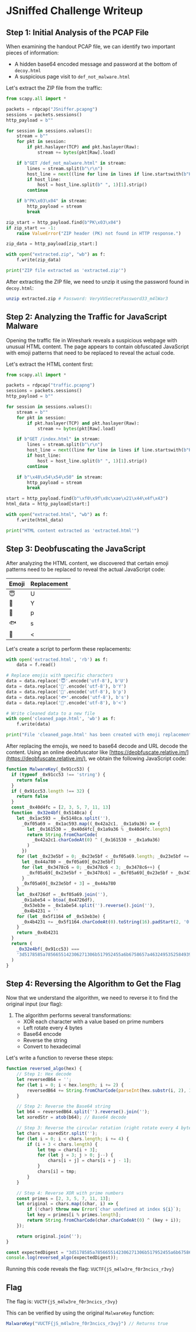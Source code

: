 # JSniffed Challenge Writeup

## Step 1: Initial Analysis of the PCAP File

When examining the handout PCAP file, we can identify two important pieces of information:
- A hidden base64 encoded message and password at the bottom of `decoy.html`
- A suspicious page visit to `def_not_malware.html`

Let's extract the ZIP file from the traffic:

```python
from scapy.all import *

packets = rdpcap("JSniffer.pcapng")
sessions = packets.sessions()
http_payload = b""

for session in sessions.values():
    stream = b""
    for pkt in session:
        if pkt.haslayer(TCP) and pkt.haslayer(Raw):
            stream += bytes(pkt[Raw].load)

    if b"GET /def_not_malware.html" in stream:
        lines = stream.split(b"\r\n")
        host_line = next((line for line in lines if line.startswith(b"Host:")), None)
        if host_line:
            host = host_line.split(b" ", 1)[1].strip()
        continue

    if b"PK\x03\x04" in stream:
        http_payload = stream
        break

zip_start = http_payload.find(b"PK\x03\x04")
if zip_start == -1:
    raise ValueError("ZIP header (PK) not found in HTTP response.")

zip_data = http_payload[zip_start:]

with open("extracted.zip", "wb") as f:
    f.write(zip_data)

print("ZIP file extracted as 'extracted.zip'")
```

After extracting the ZIP file, we need to unzip it using the password found in `decoy.html`:
```bash
unzip extracted.zip # Password: VeryVUSecretPassword33_m4lWar3
```

## Step 2: Analyzing the Traffic for JavaScript Malware

Opening the traffic file in Wireshark reveals a suspicious webpage with unusual HTML content. The page appears to contain obfuscated JavaScript with emoji patterns that need to be replaced to reveal the actual code.

Let's extract the HTML content first:

```python
from scapy.all import *

packets = rdpcap("traffic.pcapng")
sessions = packets.sessions()
http_payload = b""

for session in sessions.values():
    stream = b""
    for pkt in session:
        if pkt.haslayer(TCP) and pkt.haslayer(Raw):
            stream += bytes(pkt[Raw].load)

    if b"GET /index.html" in stream:
        lines = stream.split(b"\r\n")
        host_line = next((line for line in lines if line.startswith(b"Host:")), None)
        if host_line:
            host = host_line.split(b" ", 1)[1].strip()
        continue

    if b"\x48\x54\x54\x50" in stream:
        http_payload = stream
        break

start = http_payload.find(b"\xf0\x9f\x8c\xae\x21\x44\x4f\x43")
html_data = http_payload[start:]

with open("extracted.html", "wb") as f:
    f.write(html_data)

print("HTML content extracted as 'extracted.html'")
```

## Step 3: Deobfuscating the JavaScript

After analyzing the HTML content, we discovered that certain emoji patterns need to be replaced to reveal the actual JavaScript code:

| Emoji | Replacement |
|-------|-------------|
| 😇     | U           |
| 🥷     | Y           |
| 🐢     | p           |
| 🐟     | s           |
| 🌮     | <           |

Let's create a script to perform these replacements:

```python
with open('extracted.html', 'rb') as f:
    data = f.read()

# Replace emojis with specific characters
data = data.replace('😇'.encode('utf-8'), b'U')
data = data.replace('🥷'.encode('utf-8'), b'Y')
data = data.replace('🐢'.encode('utf-8'), b'p')
data = data.replace('🐟'.encode('utf-8'), b's')
data = data.replace('🌮'.encode('utf-8'), b'<')

# Write cleaned data to a new file
with open('cleaned_page.html', 'wb') as f:
    f.write(data)

print("File 'cleaned_page.html' has been created with emoji replacements.")
```

After replacing the emojis, we need to base64 decode and URL decode the content. Using an online deobfuscator like [https://deobfuscate.relative.im/](https://deobfuscate.relative.im/), we obtain the following JavaScript code:

```javascript
function MalwareKey(_0x91cc53) {
  if (typeof _0x91cc53 !== 'string') {
    return false
  }
  if (_0x91cc53.length !== 32) {
    return false
  }
  const _0x40d4fc = [2, 3, 5, 7, 11, 13]
  function _0x32e4bf(_0x5148ca) {
    let _0x1ac593 = _0x5148ca.split(''),
      _0xf05a69 = _0x1ac593.map((_0x42a2c1, _0x1a9a36) => {
        let _0x161530 = _0x40d4fc[_0x1a9a36 % _0x40d4fc.length]
        return String.fromCharCode(
          _0x42a2c1.charCodeAt(0) ^ (_0x161530 + _0x1a9a36)
        )
      })
    for (let _0x23e5bf = 0; _0x23e5bf < _0xf05a69.length; _0x23e5bf += 4) {
      let _0x44a780 = _0xf05a69[_0x23e5bf]
      for (let _0x3478c6 = 0; _0x3478c6 < 3; _0x3478c6++) {
        _0xf05a69[_0x23e5bf + _0x3478c6] = _0xf05a69[_0x23e5bf + _0x3478c6 + 1]
      }
      _0xf05a69[_0x23e5bf + 3] = _0x44a780
    }
    let _0x4726df = _0xf05a69.join(''),
      _0x1abe54 = btoa(_0x4726df),
      _0x53eb3e = _0x1abe54.split('').reverse().join(''),
      _0x4b4231 = ''
    for (let _0x5f1164 of _0x53eb3e) {
      _0x4b4231 += _0x5f1164.charCodeAt(0).toString(16).padStart(2, '0')
    }
    return _0x4b4231
  }
  return (
    _0x32e4bf(_0x91cc53) ===
    '3d5178585a7856655142306271306b517952455a6b6758657a46324953525849396c5557696c475665525555'
  )
}
```

## Step 4: Reversing the Algorithm to Get the Flag

Now that we understand the algorithm, we need to reverse it to find the original input (our flag):

1. The algorithm performs several transformations:
   - XOR each character with a value based on prime numbers
   - Left rotate every 4 bytes
   - Base64 encode
   - Reverse the string
   - Convert to hexadecimal

Let's write a function to reverse these steps:

```javascript
function reversed_algo(hex) {
    // Step 1: Hex decode
    let reversedB64 = '';
    for (let i = 0; i < hex.length; i += 2) {
        reversedB64 += String.fromCharCode(parseInt(hex.substr(i, 2), 16));
    }

    // Step 2: Reverse the Base64 string
    let b64 = reversedB64.split('').reverse().join('');
    let xoredStr = atob(b64); // Base64 decode

    // Step 3: Reverse the circular rotation (right rotate every 4 bytes)
    let chars = xoredStr.split('');
    for (let i = 0; i < chars.length; i += 4) {
        if (i + 3 < chars.length) {
            let tmp = chars[i + 3];
            for (let j = 3; j > 0; j--) {
                chars[i + j] = chars[i + j - 1];
            }
            chars[i] = tmp;
        }
    }

    // Step 4: Reverse XOR with prime numbers
    const primes = [2, 3, 5, 7, 11, 13];
    let original = chars.map((char, i) => {
        if (!char) throw new Error(`char undefined at index ${i}`);
        let key = primes[i % primes.length];
        return String.fromCharCode(char.charCodeAt(0) ^ (key + i));
    });

    return original.join('');
}

const expectedDigest = "3d5178585a7856655142306271306b517952455a6b6758657a46324953525849396c5557696c475665525555";
console.log(reversed_algo(expectedDigest));
```

Running this code reveals the flag: `VUCTF{jS_m4lw3re_f0r3ncics_r3vy}`

## Flag

The flag is: `VUCTF{jS_m4lw3re_f0r3ncics_r3vy}`

This can be verified by using the original `MalwareKey` function:
```javascript
MalwareKey("VUCTF{jS_m4lw3re_f0r3ncics_r3vy}") // Returns true
```
